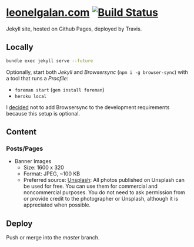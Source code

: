 # [leonelgalan.com](https://leonelgalan.com/) [![Build Status](https://travis-ci.org/leonelgalan/site.svg?branch=master)](https://travis-ci.org/leonelgalan/site)

Jekyll site, hosted on Github Pages, deployed by Travis.

## Locally

```sh
bundle exec jekyll serve --future
```

Optionally, start both _Jekyll_ and _Browsersync_ (`npm i -g browser-sync`) with a tool that runs a _Procfile_:

* `foreman start` (`gem install foreman`)
* `heroku local`

I [decided](https://github.com/leonelgalan/site/commit/81ac3fac8b5a832a54fe03dd67d80b2639b74580) not to add Browsersync to the development requirements because this setup is optional.

## Content

### Posts/Pages

* Banner Images
  * Size: 1600 x 320
  * Format: JPEG, ~100 KB
  * Preferred source: [Unsplash](https://unsplash.com/): All photos published on Unsplash can be used for free. You can use them for commercial and noncommercial purposes. You do not need to ask permission from or provide credit to the photographer or Unsplash, although it is appreciated when possible.

## Deploy

Push or merge into the _master_ branch.

